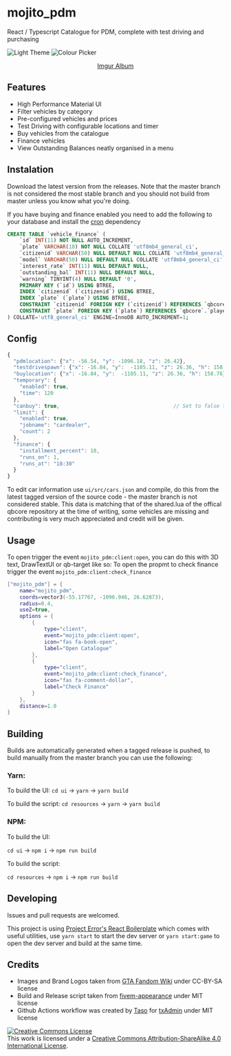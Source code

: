 # mojito_pdm

React / Typescript Catalogue for PDM, complete with test driving and purchasing

![Light Theme](https://i.imgur.com/j0z9Z4H.png)
![Colour Picker](https://user-images.githubusercontent.com/66041893/146770988-a894b35f-a445-4e4c-b335-0a1a83685e85.png)


<p align="center">
	<a href="https://imgur.com/a/GozMbRX"> Imgur Album </a>
</p>

## Features
- High Performance Material UI
- Filter vehicles by category
- Pre-configured vehicles and prices
- Test Driving with configurable locations and timer
- Buy vehicles from the catalogue
- Finance vehicles
- View Outstanding Balances neatly organised in a menu

## Instalation
Download the latest version from the releases. Note that the master branch is not considered the most stable branch and you should not build from master unless you know what you're doing.

If you have buying and finance enabled you need to add the following to your database and install the [cron](https://github.com/esx-framework/cron) dependency
```sql
CREATE TABLE `vehicle_finance` (
    `id` INT(11) NOT NULL AUTO_INCREMENT,
    `plate` VARCHAR(10) NOT NULL COLLATE 'utf8mb4_general_ci',
    `citizenid` VARCHAR(50) NULL DEFAULT NULL COLLATE 'utf8mb4_general_ci',
    `model` VARCHAR(50) NULL DEFAULT NULL COLLATE 'utf8mb4_general_ci',
    `interest_rate` INT(11) NULL DEFAULT NULL,
    `outstanding_bal` INT(11) NULL DEFAULT NULL,
    `warning` TINYINT(4) NULL DEFAULT '0',
    PRIMARY KEY (`id`) USING BTREE,
    INDEX `citizenid` (`citizenid`) USING BTREE,
    INDEX `plate` (`plate`) USING BTREE,
    CONSTRAINT `citizenid` FOREIGN KEY (`citizenid`) REFERENCES `qbcore`.`players` (`citizenid`) ON UPDATE NO ACTION ON DELETE CASCADE,
    CONSTRAINT `plate` FOREIGN KEY (`plate`) REFERENCES `qbcore`.`player_vehicles` (`plate`) ON UPDATE NO ACTION ON DELETE CASCADE
) COLLATE='utf8_general_ci' ENGINE=InnoDB AUTO_INCREMENT=1;

```

## Config

```js
{
  "pdmlocation": {"x": -56.54, "y": -1096.18, "z": 26.42},                            // Location to teleport the player back to
  "testdrivespawn": {"x": -16.84, "y":  -1105.11, "z": 26.36, "h": 158.76},           // Location to spawn the car for test drives
  "buylocation": {"x": -16.84, "y":  -1105.11, "z": 26.36, "h": 158.76},	      // Location to spawn the car when it is purchased
  "temporary": {
    "enabled": true,                                                                  // Enable time limit on test drives
    "time": 120                                                                       // Time (in seconds) of the test drive
  },
  "canbuy": true,								      // Set to false to disable buying vehicles
  "limit": {                                              
    "enabled": true,                                                                  // Set to true to restrict usage when car dealers are online                                  
    "jobname": "cardealer",                                                           // Name of car dealer job
    "count": 2                                                                        // Maximum amount of car dealers that can be online before restrictions
  },
  "finance": {
    "installment_percent": 10,                                                        // Percentage cost of finance installments
    "runs_on": 1,                                                                     // The day of the week the installments are taken 1 = monday
    "runs_at": "18:30"                                                                // The time of day the installments are taken in 24h format
  }
}
```

To edit car information use `ui/src/cars.json` and compile, do this from the latest tagged version of the source code - the master branch is not considered stable.
This data is matching that of the shared.lua of the offical qbcore repository at the time of writing, some vehicles are missing and contributing is very much appreciated and credit will be given.

## Usage

To open trigger the event `mojito_pdm:client:open`, you can do this with 3D text, DrawTextUI or qb-target like so:
To open the propmt to check finance trigger the event `mojito_pdm:client:check_finance`

```lua
["mojito_pdm"] = {
	name="mojito_pdm",
	coords=vector3(-55.17767, -1096.946, 26.62873),	
	radius=0.4,
	useZ=true,
	options = {
		{
			type="client",
			event="mojito_pdm:client:open",
			icon="fas fa-book-open",
			label="Open Catalogue"
		},
		{
			type="client",
			event="mojito_pdm:client:check_finance",
			icon="fas fa-comment-dollar",
			label="Check Finance"
		}
	},
	distance=1.0
}
```

## Building

Builds are automatically generated when a tagged release is pushed, to build manually from the master branch you can use the following:

### Yarn:

To build the UI:
`cd ui` -> `yarn` -> `yarn build`

To build the script:
`cd resources` -> `yarn` -> `yarn build`

### NPM:

To build the UI:

`cd ui` -> `npm i` -> `npm run build`

To build the script:

`cd resources` -> `npm i` -> `npm run build`

## Developing

Issues and pull requests are welcomed.

This project is using [Project Error's React Boilerplate](https://github.com/project-error/fivem-react-boilerplate-lua) which comes with useful utilities, use `yarn start` to start the dev server or `yarn start:game` to open the dev server and build at the same time.

## Credits

- Images and Brand Logos taken from [GTA Fandom Wiki](https://gta.fandom.com/wiki/) under CC-BY-SA license
- Build and Release script taken from [fivem-appearance](https://github.com/pedr0fontoura/fivem-appearance) under MIT license
- Github Actions workflow was created by [Taso](https://github.com/TasoOneAsia) for [txAdmin](https://github.com/tabarra/txAdmin) under MIT license


<a rel="license" href="http://creativecommons.org/licenses/by-sa/4.0/"><img alt="Creative Commons License" style="border-width:0" src="https://i.creativecommons.org/l/by-sa/4.0/88x31.png" /></a><br />This work is licensed under a <a rel="license" href="http://creativecommons.org/licenses/by-sa/4.0/">Creative Commons Attribution-ShareAlike 4.0 International License</a>.
